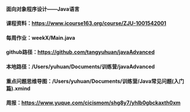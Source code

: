 
#### 面向对象程序设计——Java语言
#### 课程资料：https://www.icourse163.org/course/ZJU-1001542001
#### 每周作业：weekX/Main.java
#### github路径：https://github.com/tangyuhuan/javaAdvanced
#### 本地路径：/Users/yuhuan/Documents/训练营/javaAdvanced
#### 重点问题思维导图：/Users/yuhuan/Documents/训练营/Java常见问题(入门篇).xmind
#### 周报：https://www.yuque.com/cicismom/shg8y7/yhlb0gbckaxth0xm